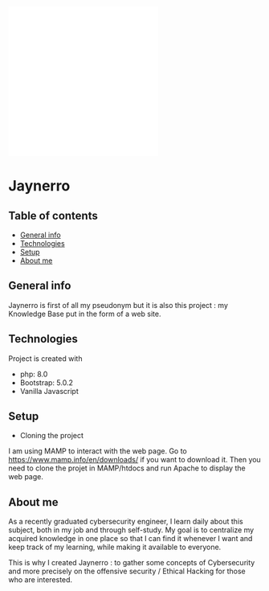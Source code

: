 ![alt text](https://github.com/jaynerro/jaynerro/blob/main/images/jaynerro-icon.png?raw=true)
# Jaynerro

## Table of contents

* [General info](#general-info)
* [Technologies](#technologies)
* [Setup](#setup)
* [About me](#about-me)

## General info
Jaynerro is first of all my pseudonym but it is also this project : my Knowledge Base put in the form of a web site.

## Technologies
Project is created with
* php: 8.0
* Bootstrap: 5.0.2
* Vanilla Javascript

## Setup
* Cloning the project

I am using MAMP to interact with the web page. Go to https://www.mamp.info/en/downloads/ if you want to download it. Then you need to clone the projet in MAMP/htdocs and run Apache to display the web page.

## About me
As a recently graduated cybersecurity engineer, I learn daily about this subject, both in my job and through self-study. My goal is to centralize my acquired knowledge in one place so that I can find it whenever I want and keep track of my learning, while making it available to everyone.

This is why I created Jaynerro : to gather some concepts of Cybersecurity and more precisely on the offensive security / Ethical Hacking for those who are interested.
